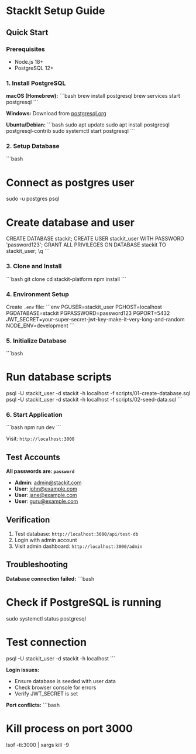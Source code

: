 # StackIt Setup Guide

## Quick Start

### Prerequisites
- Node.js 18+ 
- PostgreSQL 12+

### 1. Install PostgreSQL

**macOS (Homebrew):**
\`\`\`bash
brew install postgresql
brew services start postgresql
\`\`\`

**Windows:**
Download from [postgresql.org](https://www.postgresql.org/download/windows/)

**Ubuntu/Debian:**
\`\`\`bash
sudo apt update
sudo apt install postgresql postgresql-contrib
sudo systemctl start postgresql
\`\`\`

### 2. Setup Database

\`\`\`bash
# Connect as postgres user
sudo -u postgres psql

# Create database and user
CREATE DATABASE stackit;
CREATE USER stackit_user WITH PASSWORD 'password123';
GRANT ALL PRIVILEGES ON DATABASE stackit TO stackit_user;
\q
\`\`\`

### 3. Clone and Install

\`\`\`bash
git clone <your-repo>
cd stackit-platform
npm install
\`\`\`

### 4. Environment Setup

Create `.env` file:
\`\`\`env
PGUSER=stackit_user
PGHOST=localhost
PGDATABASE=stackit
PGPASSWORD=password123
PGPORT=5432
JWT_SECRET=your-super-secret-jwt-key-make-it-very-long-and-random
NODE_ENV=development
\`\`\`

### 5. Initialize Database

\`\`\`bash
# Run database scripts
psql -U stackit_user -d stackit -h localhost -f scripts/01-create-database.sql
psql -U stackit_user -d stackit -h localhost -f scripts/02-seed-data.sql
\`\`\`

### 6. Start Application

\`\`\`bash
npm run dev
\`\`\`

Visit: `http://localhost:3000`

## Test Accounts

**All passwords are: `password`**

- **Admin**: admin@stackit.com
- **User**: john@example.com  
- **User**: jane@example.com
- **User**: guru@example.com

## Verification

1. Test database: `http://localhost:3000/api/test-db`
2. Login with admin account
3. Visit admin dashboard: `http://localhost:3000/admin`

## Troubleshooting

**Database connection failed:**
\`\`\`bash
# Check if PostgreSQL is running
sudo systemctl status postgresql

# Test connection
psql -U stackit_user -d stackit -h localhost
\`\`\`

**Login issues:**
- Ensure database is seeded with user data
- Check browser console for errors
- Verify JWT_SECRET is set

**Port conflicts:**
\`\`\`bash
# Kill process on port 3000
lsof -ti:3000 | xargs kill -9
